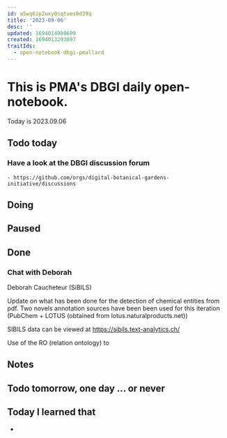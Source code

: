 ```yaml
---
id: a5wq6ip2uxy0sqtues0d39q
title: '2023-09-06'
desc: ''
updated: 1694014980699
created: 1694013293697
traitIds:
  - open-notebook-dbgi-pmallard
---
```



# This is PMA's DBGI daily open-notebook.

Today is 2023.09.06

## Todo today

### Have a look at the DBGI discussion forum
    - https://github.com/orgs/digital-botanical-gardens-initiative/discussions
###
###

## Doing

## Paused

## Done

### Chat with Deborah

Deborah Caucheteur (SiBILS)


Update on what has been done for the detection of chemical entities from pdf.
Two novels annotation sources have been been used for this iteration (PubChem + LOTUS (obtained from lotus.naturalproducts.net))

SIBILS data can be viewed at https://sibils.text-analytics.ch/

Use of the RO (relation ontology) to 


## Notes

## Todo tomorrow, one day ... or never

###
###
###


## Today I learned that

-